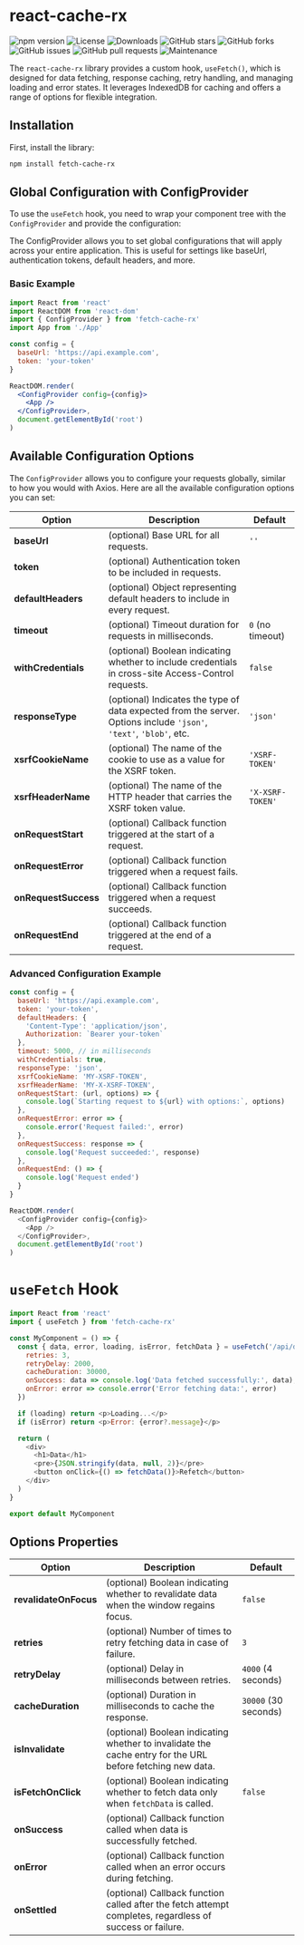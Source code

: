 # react-cache-rx

![npm version](https://img.shields.io/badge/npm-v1.0.0-blue)
![License](https://img.shields.io/badge/license-MIT-green)
![Downloads](https://img.shields.io/npm/dt//react-cache)
![GitHub stars](https://img.shields.io/github/stars/kobir1989/react-cache)
![GitHub forks](https://img.shields.io/github/forks/kobir1989/react-cache)
![GitHub issues](https://img.shields.io/github/issues/kobir1989/react-cache)
![GitHub pull requests](https://img.shields.io/github/issues-pr/kobir1989/react-cache)
![Maintenance](https://img.shields.io/maintenance/yes/2024)


The `react-cache-rx` library provides a custom hook, `useFetch()`, which is designed for data fetching, response caching, retry handling, and managing loading and error states. It leverages IndexedDB for caching and offers a range of options for flexible integration.

## Installation

First, install the library:

```bash
npm install fetch-cache-rx

```

## Global Configuration with ConfigProvider

To use the ```useFetch``` hook, you need to wrap your component tree with the `ConfigProvider` and provide the configuration:

The ConfigProvider allows you to set global configurations that will apply across your entire application. This is useful for settings like baseUrl, authentication tokens, default headers, and more.

### Basic Example

```jsx
import React from 'react'
import ReactDOM from 'react-dom'
import { ConfigProvider } from 'fetch-cache-rx'
import App from './App'

const config = {
  baseUrl: 'https://api.example.com',
  token: 'your-token'
}

ReactDOM.render(
  <ConfigProvider config={config}>
    <App />
  </ConfigProvider>,
  document.getElementById('root')
)
```

## Available Configuration Options

The `ConfigProvider` allows you to configure your requests globally, similar to how you would with Axios. Here are all the available configuration options you can set:

| Option             | Description                                                                                   | Default            |
|--------------------|-----------------------------------------------------------------------------------------------|--------------------|
| **baseUrl**        | (optional) Base URL for all requests.                                                          | `''`               |
| **token**          | (optional) Authentication token to be included in requests.                                    |                    |
| **defaultHeaders** | (optional) Object representing default headers to include in every request.                    |                    |
| **timeout**        | (optional) Timeout duration for requests in milliseconds.                                      | `0` (no timeout)   |
| **withCredentials**| (optional) Boolean indicating whether to include credentials in cross-site Access-Control requests. | `false`         |
| **responseType**   | (optional) Indicates the type of data expected from the server. Options include `'json'`, `'text'`, `'blob'`, etc. | `'json'` |
| **xsrfCookieName** | (optional) The name of the cookie to use as a value for the XSRF token.                        | `'XSRF-TOKEN'`     |
| **xsrfHeaderName** | (optional) The name of the HTTP header that carries the XSRF token value.                      | `'X-XSRF-TOKEN'`   |
| **onRequestStart** | (optional) Callback function triggered at the start of a request.                              |                    |
| **onRequestError** | (optional) Callback function triggered when a request fails.                                   |                    |
| **onRequestSuccess**| (optional) Callback function triggered when a request succeeds.                               |                    |
| **onRequestEnd**   | (optional) Callback function triggered at the end of a request.                                |                    |


### Advanced Configuration Example

```js
const config = {
  baseUrl: 'https://api.example.com',
  token: 'your-token',
  defaultHeaders: {
    'Content-Type': 'application/json',
    Authorization: `Bearer your-token`
  },
  timeout: 5000, // in milliseconds
  withCredentials: true,
  responseType: 'json',
  xsrfCookieName: 'MY-XSRF-TOKEN',
  xsrfHeaderName: 'MY-X-XSRF-TOKEN',
  onRequestStart: (url, options) => {
    console.log(`Starting request to ${url} with options:`, options)
  },
  onRequestError: error => {
    console.error('Request failed:', error)
  },
  onRequestSuccess: response => {
    console.log('Request succeeded:', response)
  },
  onRequestEnd: () => {
    console.log('Request ended')
  }
}

ReactDOM.render(
  <ConfigProvider config={config}>
    <App />
  </ConfigProvider>,
  document.getElementById('root')
)
```
# `useFetch` Hook

```js
import React from 'react'
import { useFetch } from 'fetch-cache-rx'

const MyComponent = () => {
  const { data, error, loading, isError, fetchData } = useFetch('/api/data', {
    retries: 3,
    retryDelay: 2000,
    cacheDuration: 30000,
    onSuccess: data => console.log('Data fetched successfully:', data),
    onError: error => console.error('Error fetching data:', error)
  })

  if (loading) return <p>Loading...</p>
  if (isError) return <p>Error: {error?.message}</p>

  return (
    <div>
      <h1>Data</h1>
      <pre>{JSON.stringify(data, null, 2)}</pre>
      <button onClick={() => fetchData()}>Refetch</button>
    </div>
  )
}

export default MyComponent
```

## Options Properties

| Option              | Description                                                                                   | Default            |
|---------------------|-----------------------------------------------------------------------------------------------|--------------------|
| **revalidateOnFocus** | (optional) Boolean indicating whether to revalidate data when the window regains focus.      | `false`            |
| **retries**         | (optional) Number of times to retry fetching data in case of failure.                          | `3`                |
| **retryDelay**      | (optional) Delay in milliseconds between retries.                                              | `4000` (4 seconds) |
| **cacheDuration**   | (optional) Duration in milliseconds to cache the response.                                     | `30000` (30 seconds) |
| **isInvalidate**    | (optional) Boolean indicating whether to invalidate the cache entry for the URL before fetching new data. |                |
| **isFetchOnClick**  | (optional) Boolean indicating whether to fetch data only when `fetchData` is called.           | `false`            |
| **onSuccess**       | (optional) Callback function called when data is successfully fetched.                        |                    |
| **onError**         | (optional) Callback function called when an error occurs during fetching.                     |                    |
| **onSettled**       | (optional) Callback function called after the fetch attempt completes, regardless of success or failure. |             |

